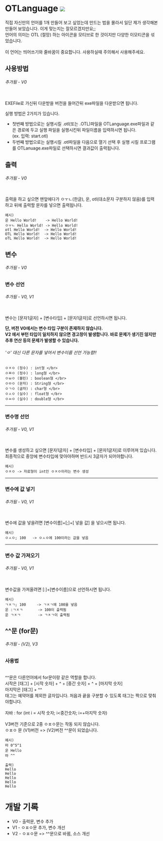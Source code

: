 # OTLanguage <a href="https://hits.seeyoufarm.com"><img src="https://hits.seeyoufarm.com/api/count/incr/badge.svg?url=https%3A%2F%2Fgithub.com%2FPersesTitan%2FOTLanguage&count_bg=%2379C83D&title_bg=%23555555&icon=&icon_color=%23E7E7E7&title=hits&edge_flat=false"/></a>

직접 자신만의 언어를 1개 만들어 보고 싶었는데 만드는 법을 몰라서 일단 제가 생각해본 만들어 보았습니다. 이게 맞는지는 잘모르겠지만요;;</br>
언어의 의미는 OTL (절망) 하는 아이콘을 모티브로 한 것이지만 다양한 이모티콘을 섞었습니다.</br>
</br>이 언어는 띄어쓰기와 줄바꿈이 중요합니다. 사용하실때 주의해서 사용해주세요.

## 사용방법 
###### 추가됨 - V0

</br>EXEFile로 가신뒤 다운받을 버전을 들어간뒤 exe파일을 다운받으면 됩니다.</br>

실행 방법은 2가지가 있습니다.</br>
  * 첫번째 방법으로는 실행시킬 .otl(또는 .OTL)파일을 OTLanguage.exe파일과 같은 경로에 두고 실행 파일을 실행시킨뒤 파일이름을 입력하시면 됩니다.
</br>(ex. 입력: start.otl)</br>
  * 두번째 방법으로는 실행시킬 .otl파일을 다음으로 열기 선택 후 실행 시킬 프로그램를 OTLanuage.exe파일로 선택하시면 결과값이 출력됩니다.


## 출력
###### 추가됨 - V0

</br> 출력을 하고 싶으면 맨앞에다가 ㅇㅜㄴ(한글), 운, otl(대소문자 구분하지 않음)를 입력하고 뒤에 출력할 문자를 넣으면 출력됩니다.
```
예시)
운 Hello World!    -> Hello World!
ㅇㅜㄴ Hello World! -> Hello World!
otl Hello World!  -> Hello World!
OTL Hello World!  -> Hello World!
oTL Hello World!  -> Hello World!
```

## 변수
###### 추가됨 - V0

### 변수 선언
###### 추가됨 - V0, V1
</br> 변수는 [문자1글자] + [변수타입] + [문자1글자]로 선언하시면 됩니다.</br>


**단, 버전 V0에서는 변수 타입 구분이 존재하지 않습니다.** </br>
**V2 에서 부턴 타입이 일치하지 않으면 경고창이 발생합니다. 바로 문제가 생기진 않지만 추후 연산 등의 문제가 발생할 수 있습니다.**
###### 'ㅇ' 대신 다른 문자를 넣어서 변수이름 선언 가능함!!
```
ㅇㅈㅇ (정수) : int형 </br>
ㅇㅉㅇ (정수) : long형 </br>
ㅇㅂㅇ (블린) : boolean형 </br>
ㅇㅁㅇ (문자) : String형 </br>
ㅇㄱㅇ (글자) : char형 </br>
ㅇㅅㅇ (실수) : float형 </br>
ㅇㅆㅇ (실수) : double형 </br>
```
---

### 변수명 선언
###### 추가됨 - V0, V1
</br> 변수를 생성하고 싶으면 [문자1글자] + [변수타입] + [문자1글자]로 이루어져 있습니다. 최종적으로 중앙에 변수타입에 맞아야하며 반드시 3글자가 되어야합니다.

```
예시) 
ㅇㅈㅇ -> 자료형이 int인 ㅇㅈㅇ이라는 변수 생성
```

---

### 변수에 값 넣기
###### 추가됨 - V0, V1
</br> 변수에 값을 넣을려면 [변수이름]+[;]+[ 넣을 값] 을 넣으시면 됩니다.</br>

```
예시)
ㅇㅅㅇ; 100   -> ㅇㅅㅇ에 100이라는 값을 넣음
```

---

### 변수 값 가져오기
###### 추가됨 - V0, V1
</br> 변수값을 가져올려면 [:]+[변수이름]으로 선언하시면 됩니다.</br>

```
예시)
ㄱㅈㄱ; 100     -> ㄱㅈㄱ에 100을 넣음
운 :ㄱㅈㄱ       -> 100이 출력됨
운 ㄱㅈㄱ        -> ㄱㅈㄱ이 출력됨
```

## ^^문 (for문)
###### 추가됨 - (V2), V3

### 사용법
</br> ^^문은 다른언어에서 for문이랑 같은 역할을 합니다.
</br> 시작은 [태그] + [시작 숫자] + ^ + [중간 숫자] + ^ + [마지막 숫자]
</br> 마지막은 [태그] + ^^
</br> 태그는 예약어를 제외한 글자입니다. 처음과 끝을 구분할 수 있도록 태그는 짝으로 맞춰야합니다.
</br>
</br> 자바 : for (int i = 시작 숫자; i<중간숫자; i=+마지막 숫자)
</br>
</br> V3버전 기준으로 2중 ㅇㅍㅇ문는 작동 되지 않습니다.
</br> ㅇㅍㅇ 문 (V1)버전 => (V2)버전 ^^문이 되었습니다.

```
예시)
마 0^5^1
운 Hello
마 ^^

출력)
Hello
Hello
Hello
Hello
Hello
```

# 개발 기록

* V0 - 출력문, 변수 추가 </br>
* V1 - ㅇㅍㅇ문 추가, 변수 개선 </br>
* V2 - ㅇㅍㅇ문 => ^^문으로 바뀜, 소스 개선
